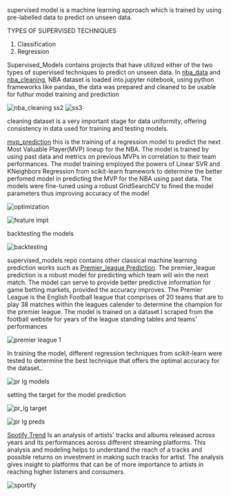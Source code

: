 supervised model is a machine learning approach which is trained by using pre-labelled data to predict on unseen data.

TYPES OF SUPERVISED TECHNIQUES
1. Classification
2. Regression

Supervised_Models contains projects that have utilized either of the two types of supervised techniques to predict on unseen data. In [nba_data](nba_data.ipynb) and [nba_cleaning](nba_cleaning_1.ipynb), NBA dataset is loaded into jupyter notebook, using python frameworks like pandas, the data was prepared and cleaned to be usable for futhur model training and prediction

![nba_cleaning ss2](https://github.com/user-attachments/assets/6565c222-02ca-47a5-9578-2b48d980e0c2)
![ss3](https://github.com/user-attachments/assets/0a5d4068-9796-44e0-8c9a-039397e135d1)

cleaning dataset is a very important stage for data uniformity, offering consistency in data used for training and testing models. 

[mvp_prediction](mvp_prediction.ipynb) this is the training of a regression model to predict the next Most Valuable Player(MVP) lineup for the NBA. The model is trained by using past data and metrics on previous MVPs in correlation to their team performances. 
The model training employed the powers of Linear SVR and KNeighbors Regression from scikit-learn framework to determine the better perfomed model in predicting the MVP for the NBA using past data. The models were fine-tuned using a robust GridSearchCV to fined the model parameters thus improving accuracy of the model

![optimization](https://github.com/user-attachments/assets/2c2ebe39-c4ed-4ab8-9795-78f5074343a4)

![feature impt](https://github.com/user-attachments/assets/f7e1ce0a-b01f-4812-801b-c0066606aad6)

backtesting the models

![backtesting](https://github.com/user-attachments/assets/b48537bb-50c8-49b9-8302-a21d49ce1307)


supervised_models repo contains other classical machine learning prediction works such as [Premier_league Prediction](premier_league_predictions.ipynb). The premier_league prediction is a robust model for predicting which team will win the next match. The model can serve to provide better predictive information for game betting markets, provided the accuracy improves.
The Premier League is the English Football league that comprises of 20 teams that are to play 38 matches within the leagues calender to determine the champion for the premier league.
The model is trained on a dataset I scraped from the football website for years of the league standing tables and teams' performances

![premier league 1](https://github.com/user-attachments/assets/8a20ba2b-113a-4efc-a728-a65b2da20ef8)

In training the model, different regression techniques from scikit-learn were tested to determine the best technique that offers the optimal accuracy for the dataset..

![pr lg models](https://github.com/user-attachments/assets/21aecc08-d1bd-437d-a85e-68c0e4eb2bc5)

setting the target for the model prediction

![pr_lg target](https://github.com/user-attachments/assets/ec11e719-a3f2-4261-8074-c6704990583b)

![pr lg preds](https://github.com/user-attachments/assets/0ce4fbd6-305c-47ef-9aa0-a90e45b353b6)

[Spotify Trend](spotify_trend.ipynb) Is an analysis of artists' tracks and albums released across years and its performances across different streaming platforms. This analysis and modeling helps to understand the reach of a tracks and possible returns on investment in making such tracks for artist. The analysis gives insight to platforms that can be of more importance to artists in reaching higher listeners and consumers.

![sportify](https://github.com/user-attachments/assets/47d6376c-06db-4928-ad52-280f6c53a0f2)

